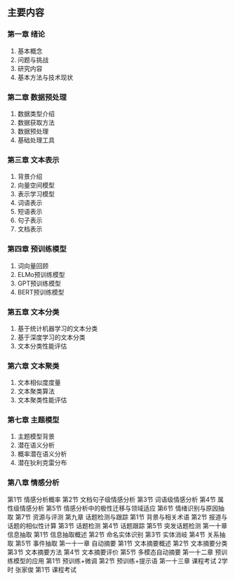 ## 主要内容 
### 第一章 绪论
1. 基本概念
2. 问题与挑战
3. 研究内容
4. 基本方法与技术现状
### 第二章 数据预处理 
1. 数据类型介绍
2. 数据获取方法
3. 数据预处理
4. 基础处理工具
### 第三章 文本表示 
1. 背景介绍
2. 向量空间模型
3. 表示学习模型
4. 词语表示
5. 短语表示
6. 句子表示
7. 文档表示
### 第四章 预训练模型
1. 词向量回顾
2. ELMo预训练模型
3. GPT预训练模型
4. BERT预训练模型
### 第五章 文本分类
1. 基于统计机器学习的文本分类
2. 基于深度学习的文本分类
3. 文本分类性能评估
### 第六章 文本聚类
1. 文本相似度度量
2. 文本聚类算法
3. 文本聚类性能评估
### 第七章 主题模型
1. 主题模型背景
2. 潜在语义分析
3. 概率潜在语义分析
4. 潜在狄利克雷分布
### 第八章 情感分析
第1节 情感分析概率
第2节 文档句子级情感分析
第3节 词语级情感分析
第4节 属性级情感分析
第5节 情感分析中的极性迁移与领域适应
第6节 情绪识别与原因抽取
第7节 资源与评测
第九章 话题检测与跟踪
第1节 背景与相关术语
第2节 报道与话题的相似性计算
第3节 话题检测
第4节 话题跟踪
第5节 突发话题检测
第一十章 信息抽取
第1节 信息抽取概述
第2节 命名实体识别
第3节 实体消岐
第4节 关系抽取
第5节 事件抽取
第一十一章 自动摘要
第1节 文本摘要概述
第2节 文本摘要分类
第3节 文本摘要方法
第4节 文本摘要评价
第5节 多模态自动摘要
第一十二章 预训练模型的应用
第1节 预训练+微调
第2节 预训练+提示语
第一十三章 课程考试 2学时 张家俊
第1节 课程考试
